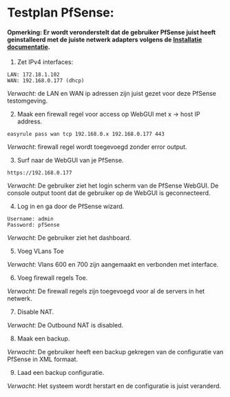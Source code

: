 # Testplan PfSense:

#### Opmerking: Er wordt veronderstelt dat de gebruiker PfSense juist heeft geinstalleerd met de juiste netwerk adapters volgens de [Installatie documentatie](https://github.com/HoGentTIN/p3ops-1920-red/blob/master/Servers/Zulu2/Documentatie%20Installatie.md).

1. Zet IPv4 interfaces:  
```
LAN: 172.18.1.102
WAN: 192.168.0.177 (dhcp)
```
*Verwacht*: de LAN en WAN ip adressen zijn juist gezet voor deze PfSense testomgeving.    

2. Maak een firewall regel voor access op WebGUI met x -> host IP address.    
```
easyrule pass wan tcp 192.168.0.x 192.168.0.177 443  
```
*Verwacht*: firewall regel wordt toegevoegd zonder error output.  

3. Surf naar de WebGUI van je PfSense.  
```
https://192.168.0.177  
```  
*Verwacht*: De gebruiker ziet het login scherm van de PfSense WebGUI. De console output toont dat de gebruiker op de WebGUI is geconnecteerd.  

4. Log in en ga door de PfSense wizard. 
```
Username: admin  
Password: pfSense  
```
*Verwacht*: De gebruiker ziet het dashboard.  

5. Voeg VLans Toe  

*Verwacht*: Vlans 600 en 700 zijn aangemaakt en verbonden met interface.  

6. Voeg firewall regels Toe.  

*Verwacht*: De firewall regels zijn toegevoegd voor al de servers in het netwerk.  

7. Disable NAT.  

*Verwacht*: De Outbound NAT is disabled.  

8. Maak een backup.  

*Verwacht*: De gebruiker heeft een backup gekregen van de configuratie van PfSense in XML formaat.  

9. Laad een backup configuratie.  

*Verwacht*: Het systeem wordt herstart en de configuratie is juist veranderd.  
